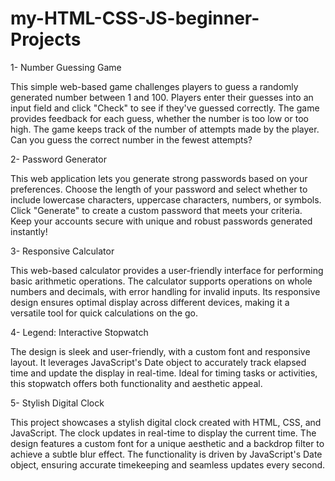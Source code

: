 # my-HTML-CSS-JS-beginner-Projects

1-  Number Guessing Game

This simple web-based game challenges players to guess a randomly generated number between 1 and 100. Players enter their guesses into an input field and click "Check" to see if they've guessed correctly. The game provides feedback for each guess, whether the number is too low or too high. The game keeps track of the number of attempts made by the player. Can you guess the correct number in the fewest attempts?

2- Password Generator

This web application lets you generate strong passwords based on your preferences. Choose the length of your password and select whether to include lowercase characters, uppercase characters, numbers, or symbols. Click "Generate" to create a custom password that meets your criteria. Keep your accounts secure with unique and robust passwords generated instantly!

3- Responsive Calculator

This web-based calculator provides a user-friendly interface for performing basic arithmetic operations. The calculator supports operations on whole numbers and decimals, with error handling for invalid inputs. Its responsive design ensures optimal display across different devices, making it a versatile tool for quick calculations on the go.

4- Legend: Interactive Stopwatch

The design is sleek and user-friendly, with a custom font and responsive layout. It leverages JavaScript's Date object to accurately track elapsed time and update the display in real-time. Ideal for timing tasks or activities, this stopwatch offers both functionality and aesthetic appeal.

5- Stylish Digital Clock

This project showcases a stylish digital clock created with HTML, CSS, and JavaScript. The clock updates in real-time to display the current time. The design features a custom font for a unique aesthetic and a backdrop filter to achieve a subtle blur effect. The functionality is driven by JavaScript's Date object, ensuring accurate timekeeping and seamless updates every second.
